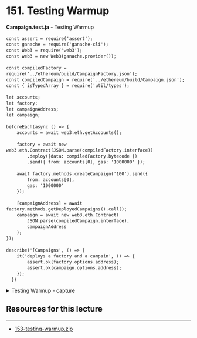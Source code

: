 # 151. Testing Warmup

**Campaign.test.ja** - Testing Warmup
```
const assert = require('assert');
const ganache = require('ganache-cli');
const Web3 = require('web3');
const web3 = new Web3(ganache.provider());

const compiledFactory = require('../ethereum/build/CampaignFactory.json');
const compiledCampaign = require('../ethereum/build/Campaign.json');
const { isTypedArray } = require('util/types');

let accounts;
let factory;
let campaignAddress;
let campaign;

beforeEach(async () => {
    accounts = await web3.eth.getAccounts();

    factory = await new web3.eth.Contract(JSON.parse(compiledFactory.interface))
        .deploy({data: compiledFactory.bytecode })
        .send({ from: accounts[0], gas: '1000000' });

    await factory.methods.createCampaign('100').send({
        from: accounts[0],
        gas: '1000000'
    });

    [campaignAddress] = await factory.methods.getDeployedCampaigns().call();
    campaign = await new web3.eth.Contract(
        JSON.parse(compiledCampaign.interface),
        campaignAddress
    );
});

describe('[Campaigns', () => {
    it('deploys a factory and a campain', () => {
        assert.ok(factory.options.address);
        assert.ok(campaign.options.address);
    });    
  })
```

<details>
  <summary>Testing Warmup - capture</summary>

![151. Testing Warmup](../imgs/151_Testing-Warmup.png)
---
</details>    

##  Resources for this lecture

---

-   [153-testing-warmup.zip](https://github.com/web3-nfts/bt-web3/raw/main/Curricula/Ethereum-and-Solidity_The_Complete_Developers_Guide/resources/153-testing-warmup.zip)